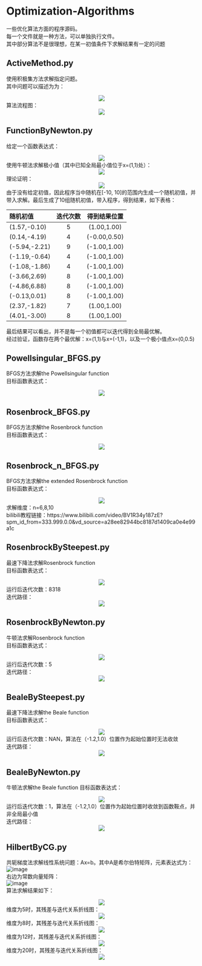 # Optimization-Algorithms
一些优化算法方面的程序源码。</br>
每一个文件就是一种方法，可以单独执行文件。</br>
其中部分算法不是很理想，在某一初值条件下求解结果有一定的问题</br>

## ActiveMethod.py
使用积极集方法求解指定问题。</br>
其中问题可以描述为为：</br>
<div align="center">
  <img src=https://user-images.githubusercontent.com/77096562/180652899-cbda333e-c9ad-4443-ac4e-524b08fd0f93.png>
</div>
算法流程图：</br>
<div align="center">
  <img src=https://user-images.githubusercontent.com/77096562/180652973-48696510-41a4-4a44-8920-4f0a83576ac1.png>
</div>

## FunctionByNewton.py
给定一个函数表达式：</br>
<div align="center">
  <img src=https://user-images.githubusercontent.com/77096562/180651760-5bcc622c-d106-4fe9-a2a7-f367204a9c83.png>
</div>
使用牛顿法求解极小值（其中已知全局最小值位于x=(1,1)处）：</br>
<div align="center">
  <img src=https://user-images.githubusercontent.com/77096562/180651823-b7dbb040-7681-4bd2-98c4-4a900dd33795.png>
</div>
理论证明：</br>
<div align="center">
  <img src=https://user-images.githubusercontent.com/77096562/180652048-2e1f159c-d56c-4854-8411-cd457050b913.png>
</div>
由于没有给定初值，因此程序当中随机在[-10, 10]的范围内生成一个随机初值，并带入求解。最后生成了10组随机初值，带入程序，得到结果，如下表格：</br>

|   随机初值        | 迭代次数 |   得到结果位置  |
| :---             |  :---:   |     :---:      |
| (1.57,-0.10)     | 5        |  (1.00,1.00)   |
| (0.14,-4.19)     | 4        |  (-0.00,0.50)  |
| (-5.94,-2.21)    | 9        |  (-1.00,1.00)  |
| (-1.19,-0.64)    | 4        |  (-1.00,1.00)  |
| (-1.08,-1.86)    | 4        |  (-1.00,1.00)  |
| (-3.66,2.69)     | 8        |  (-1.00,1.00)  |
| (-4.86,6.88)     | 8        |  (-1.00,1.00)  |
| (-0.13,0.01)     | 8        |  (-1.00,1.00)  |
| (2.37,-1.82)     | 7        |  (1.00,1.00)   |
| (4.01,-3.00)     | 8        |  (1.00,1.00)   |

最后结果可以看出，并不是每一个初值都可以迭代得到全局最优解。</br>经过验证，函数存在两个最优解：x=(1,1)与x=(-1,1)，以及一个极小值点x=(0,0.5)

## Powellsingular_BFGS.py
BFGS方法求解the Powellsingular function</br>
目标函数表达式：</br>
<div align="center">
  <img src=https://user-images.githubusercontent.com/77096562/180646534-c9fba3fc-14b4-4f89-9266-db07437dc221.png>
</div>

## Rosenbrock_BFGS.py
BFGS方法求解the Rosenbrock function</br>
目标函数表达式：</br>
<div align="center">
  <img src=https://user-images.githubusercontent.com/77096562/180644370-b1ea99b9-025a-477b-bc09-e21e538cc63f.png>
</div>

## Rosenbrock_n_BFGS.py
BFGS方法求解the extended Rosenbrock function</br>
目标函数表达式：</br>
<div align="center">
  <img src=https://user-images.githubusercontent.com/77096562/180646429-bf412a05-f638-41b5-af8d-6e8fa23602be.png>
</div>
求解维度：n=6,8,10</br>
bilibili教程链接：https://www.bilibili.com/video/BV1R34y187zE?spm_id_from=333.999.0.0&vd_source=a28ee82944bc8187d1409ca0e4e99a1c</br>

## RosenbrockBySteepest.py
最速下降法求解Rosenbrock function</br>
目标函数表达式：</br>
<div align="center">
  <img src=https://user-images.githubusercontent.com/77096562/180644370-b1ea99b9-025a-477b-bc09-e21e538cc63f.png>
</div>
运行后迭代次数：8318</br>
迭代路径：</br>
<div align="center">
  <img src=https://user-images.githubusercontent.com/77096562/180644870-e3b5c187-a37a-4d94-b463-394ac8a5ffb7.png>
</div>

## RosenbrockByNewton.py
牛顿法求解Rosenbrock function</br>
目标函数表达式：</br>
<div align="center">
  <img src=https://user-images.githubusercontent.com/77096562/180644370-b1ea99b9-025a-477b-bc09-e21e538cc63f.png>
</div>
运行后迭代次数：5</br>
迭代路径：</br>
<div align="center">
  <img src=https://user-images.githubusercontent.com/77096562/180644921-e48eb678-8214-49d3-a5ff-7c05523c05dc.png>
</div>

## BealeBySteepest.py
最速下降法求解the Beale function</br>
目标函数表达式：</br>
<div align="center">
  <img src=https://user-images.githubusercontent.com/77096562/180644956-6d5987c0-3573-4829-8887-528174588c16.png>
</div>
运行后迭代次数：NAN，算法在（-1.2,1.0）位置作为起始位置时无法收敛</br>
迭代路径：</br>
<div align="center">
  <img src=https://user-images.githubusercontent.com/77096562/180645042-1ab651a2-3a8f-4a31-8e75-8829bb235b6a.png>
</div>

## BealeByNewton.py
牛顿法求解the Beale function
目标函数表达式：</br>
<div align="center">
  <img src=https://user-images.githubusercontent.com/77096562/180644956-6d5987c0-3573-4829-8887-528174588c16.png>
</div>
运行后迭代次数：1，算法在（-1.2,1.0）位置作为起始位置时收敛到函数鞍点，并非全局最小值</br>
迭代路径：</br>
<div align="center">
  <img src=https://user-images.githubusercontent.com/77096562/180645126-d25f0614-e0ad-4332-bb19-1a9e8a52d89f.png>
</div>

## HilbertByCG.py
共轭梯度法求解线性系统问题：Ax=b。其中A是希尔伯特矩阵，元素表达式为：</br>
![image](https://user-images.githubusercontent.com/77096562/180645359-b1fa6821-cbba-4784-89b1-4745ccd2b31e.png)</br>
右边为常数向量矩阵：</br>
![image](https://user-images.githubusercontent.com/77096562/180645395-a2323a8c-97d3-4475-bb80-e5bccf1f0308.png)</br>
算法求解结果如下：</br>
<div align="center">
  <img src=https://user-images.githubusercontent.com/77096562/180645457-3eb50bb8-f78d-4851-a074-e4c743ffcd1b.png>
</div>
维度为5时，其残差与迭代关系折线图：</br>
<div align="center">
  <img src=https://user-images.githubusercontent.com/77096562/180645505-cc7077a7-edc0-49b8-88e2-210424bf82c5.png>
</div>
维度为8时，其残差与迭代关系折线图：</br>
<div align="center">
  <img src=https://user-images.githubusercontent.com/77096562/180645522-dd54866a-ef7a-41a6-811f-e2ee4b85b4a3.png>
</div>
维度为12时，其残差与迭代关系折线图：</br>
<div align="center">
  <img src=https://user-images.githubusercontent.com/77096562/180645528-ae7b3b71-0bc8-4957-b6ab-582e7f990e66.png>
</div>
维度为20时，其残差与迭代关系折线图：</br>
<div align="center">
  <img src=https://user-images.githubusercontent.com/77096562/180645536-e448432f-6e7c-49c2-8def-2fc24ae7ef28.png>
</div>
